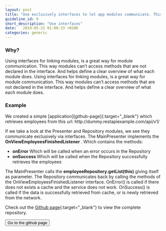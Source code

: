 ```yaml
---
layout: post
title: "Use exclusively interfaces to let app modules communicate. This protects the architectural structure and helps defining a clear responsibility of modules."
guideline_id: 9
short_description: "Use interfaces"
date:   2019-05-21 01:00:33 +0200
categories: generic
---
```

<h3>Why?</h3>
Using interfaces for linking modules, is a great way for module communication. 
This way modules can’t access methods that are not declared in the interface. 
And helps define a clear overview of what each module does. 
Using interfaces for linking modules, is a great way for module communication. 
This way modules can’t access methods that are not declared in the interface. 
And helps define a clear overview of what each module does. 

<h3>Example</h3>
We created a simple [application][github-page]{:target="_blank"} which retrieves employees from this url: http://dummy.restapiexample.com/api/v1/

If we take a look at the Presenter and Repository modules, we see they communicate 
exclusively via interfaces. 
The MainPresenter implements the <b> OnViewEmployeesFinishedListener </b>.
Which contains the methods: 

<ul>
<li><b>onError </b> Which will be called when an error occurs in the Repository</li>
<li><b>onSuccess </b> Which will be called when the Repository successfully retrieves the employees</li>
</ul>              
                    
<script src="https://gist.github.com/Geertdepont/e8e9996406425a39462b5f03ec0896ff.js"></script>

The MainPresenter calls the <b>employeeRepository.getList(this)</b> giving itself as parameter.
The Repository communicates back by calling the methods of the
OnViewEmployeesFinishedListener interface.
OnError() is called if there does not exists a cache and the service does not work.
OnSuccess() is called if the data is successfully retrieved from cache, or is newly retrieved from the network.


<script src="https://gist.github.com/Geertdepont/6ecccdffb113b1b2e581775384f4bc6c.js"></script>

Check out the [Github page][github-page]{:target="_blank"} to view the complete repository.

<a href="https://github.com/Geertdepont/bachelor_thesis/tree/master/Bossapplication" target="_blank"><button type="button" class="btn btn-primary btn-icon-right">Go to the github page</button></a>

[github-page]: https://github.com/Geertdepont/bachelor_thesis/tree/master/Bossapplication